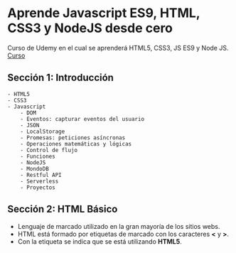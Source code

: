 # Aprende Javascript ES9, HTML, CSS3 y NodeJS desde cero

Curso de Udemy en el cual se aprenderá HTML5, CSS3, JS ES9 y Node JS. [Curso](https://www.udemy.com/course/aprende-javascript-es9-html-css3-y-nodejs-desde-cero/)

## Sección 1: Introducción

    - HTML5
    - CSS3
    - Javascript
        - DOM
        - Eventos: capturar eventos del usuario
        - JSON
        - LocalStorage
        - Promesas: peticiones asíncronas
        - Operaciones matemáticas y lógicas
        - Control de flujo
        - Funciones
        - NodeJS
        - MondoDB
        - Restful API
        - Serverless
        - Proyectos

## Sección 2: HTML Básico

- Lenguaje de marcado utilizado en la gran mayoría de los sitios webs.
- HTML está formado por etiquetas de marcado con los caracteres **<** y **>**.
- Con la etiqueta **<!DOCTYPE html>** se indica que se está utilizando **HTML5**.
